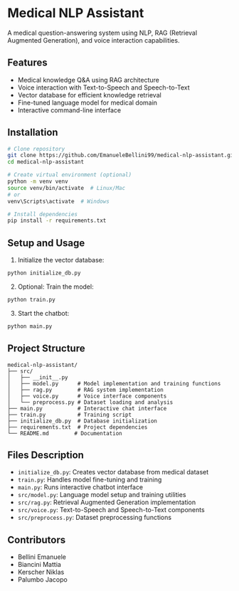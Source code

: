 # Medical NLP Assistant

A medical question-answering system using NLP, RAG (Retrieval Augmented Generation), and voice interaction capabilities.

## Features
- Medical knowledge Q&A using RAG architecture
- Voice interaction with Text-to-Speech and Speech-to-Text
- Vector database for efficient knowledge retrieval
- Fine-tuned language model for medical domain
- Interactive command-line interface

## Installation

```bash
# Clone repository
git clone https://github.com/EmanueleBellini99/medical-nlp-assistant.git
cd medical-nlp-assistant

# Create virtual environment (optional)
python -m venv venv
source venv/bin/activate  # Linux/Mac
# or
venv\Scripts\activate  # Windows

# Install dependencies
pip install -r requirements.txt
```

## Setup and Usage

1. Initialize the vector database:
```bash
python initialize_db.py
```

2. Optional: Train the model:
```bash
python train.py
```

3. Start the chatbot:
```bash
python main.py
```

## Project Structure
```
medical-nlp-assistant/
├── src/
│   ├── __init__.py
│   ├── model.py      # Model implementation and training functions
│   ├── rag.py        # RAG system implementation
│   ├── voice.py      # Voice interface components
│   └── preprocess.py # Dataset loading and analysis
├── main.py           # Interactive chat interface
├── train.py          # Training script
├── initialize_db.py  # Database initialization
├── requirements.txt  # Project dependencies
└── README.md        # Documentation
```

## Files Description
- `initialize_db.py`: Creates vector database from medical dataset
- `train.py`: Handles model fine-tuning and training
- `main.py`: Runs interactive chatbot interface
- `src/model.py`: Language model setup and training utilities
- `src/rag.py`: Retrieval Augmented Generation implementation
- `src/voice.py`: Text-to-Speech and Speech-to-Text components
- `src/preprocess.py`: Dataset preprocessing functions

## Contributors
- Bellini Emanuele
- Biancini Mattia 
- Kerscher Niklas
- Palumbo Jacopo